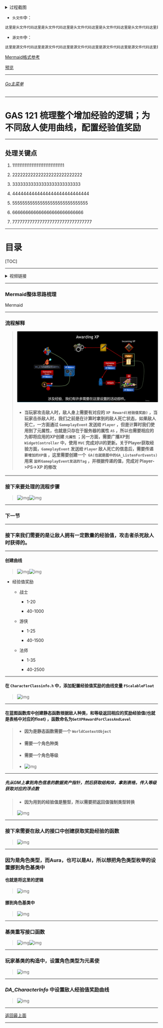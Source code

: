 <details>
<summary>过程截图</summary>

>

------

</details>




+ `头文件`中：
```cpp
这里是头文件代码这里是头文件代码这里是头文件代码这里是头文件代码这里是头文件代码这里是头文件代码
```

+ `源文件`中：
```cpp
这里是源文件代码这里是源文件代码这里是源文件代码这里是源文件代码这里是源文件代码这里是源文件代码
```

[Mermaid格式参考](https://github.com/liyunlong618/LiYunLongKnowledgeLibrary/blob/main/Mermaid%E6%A0%BC%E5%BC%8F%E5%8F%82%E8%80%83.md)

[预览](https://github.com/liyunlong618/LiYunLongKnowledgeLibrary/tree/main/UECPP/Models/GAS/GAS_2_Aura)



___________________________________________________________________________________________
###### [Go主菜单](../MainMenu.md)
___________________________________________________________________________________________

# GAS 121 梳理整个增加经验的逻辑；为不同敌人使用曲线，配置经验值奖励

___________________________________________________________________________________________

## 处理关键点

1. 111111111111111111111111111111

2. 222222222222222222222222222

3. 33333333333333333333333333

4. 4444444444444444444444444444

5. 555555555555555555555555555555

6. 666666666666666666666666666

7. 77777777777777777777777777777777

___________________________________________________________________________________________

# 目录


[TOC]


___________________________________________________________________________________________

<details>
<summary>视频链接</summary>

[5. Awarding XP Game Plan_哔哩哔哩_bilibili](https://www.bilibili.com/video/BV1TH4y1L7NP/?p=51&spm_id_from=pageDriver&vd_source=9e1e64122d802b4f7ab37bd325a89e6c)

[6. XP Reward for Enemies_哔哩哔哩_bilibili](https://www.bilibili.com/video/BV1TH4y1L7NP/?p=52&spm_id_from=pageDriver&vd_source=9e1e64122d802b4f7ab37bd325a89e6c)

------

</details>

___________________________________________________________________________________________

### Mermaid整体思路梳理

Mermaid

___________________________________________________________________________________________

### 流程解释
>![这里是图片](./GAS_121/1.png)
>
>- #### **当玩家攻击敌人时，敌人身上需要有对应的 `XP Reward(经验值奖励)` ，当玩家击杀敌人时，我们之前是在计算时拿到的敌人死亡状态，如果敌人死亡，一方面通过 `GameplayEvent` 发送给 `Player` ，但是计算时我们使用到了元属性，也就是只存在于服务器的属性 `AS` ，所以也需要相应的为即将应用的XP创建 `元属性` ；另一方面，需要广播XP到 `WidgetController` 中，使用 `MVC` 完成对UI的更新。关于Player获取经验方面，`GameplayEvent` 发送给 `Player` 敌人死亡的信息后，需要传递 `要增加的XP值` ，这里需要创建一个` GA(也就是图中的GA_ListenForEvents)` 用来 `监听GameplayEvent发送的Tag` ，并根据传递的值，完成对 Player->PS->XP 的修改**

------

### 接下来要处理的流程步骤

>![img](https://api2.mubu.com/v3/document_image/25165450_74b5e319-67d4-4bfc-faba-ff7eacf195e2.png)![img](https://api2.mubu.com/v3/document_image/25165450_6d0ae9ce-4539-4c2a-a1dc-025bfb813852.png)

------

### 下一节

------

### 接下来我们需要的是让敌人拥有一定数量的经验值，攻击者杀死敌人时获得的。

------

#### 创建曲线
>![img](https://api2.mubu.com/v3/document_image/25165450_eecd8530-d78c-4097-a34f-a8cd85d68fd8.png)![img](https://api2.mubu.com/v3/document_image/25165450_970d2848-a775-42dc-a6a9-64a0bdf6f58d.png)

- 经验值奖励

  - 战士

    - 1-20

    - 40-1000

  - 游侠

    - 1-25

    - 40-1500

  - 法师

    - 1-35

    - 40-2500

------

#### 在 `CharacterClassinfo.h` 中，添加配置经验值奖励的曲线变量 `FScalableFloat`
>![img](https://api2.mubu.com/v3/document_image/25165450_f368f528-8888-4c2f-e580-d392c15740c7.png)

------

#### 在蓝图函数库中创建静态函数根据敌人种类，和等级返回相应的奖励经验值(也就是表格中对应的float) ，函数命名为`GetXPRewardForClassAndLevel`

>   - #### **因为是静态函数需要一个 `WorldContextObject`**
>
>   - #### **需要一个角色种类**
>
>   - #### **需要一个角色等级**
>
>   - ![img](https://api2.mubu.com/v3/document_image/25165450_1e38522f-12ed-440f-ff4a-53cc8e03c52f.png)

------

##### 先从GM上拿到角色信息的数据资产指针，然后获取结构体，拿到表格，传入等级获取对应的浮点数

>   - #### 因为用到的经验值是整型，所以需要把**返回值强制类型转换**
>
>
> ![img](https://api2.mubu.com/v3/document_image/25165450_2467aadd-3ebd-42fa-cb05-b7c32b194ec8.png)

------

### 接下来需要在敌人的接口中创建获取奖励经验的函数
>![img](https://api2.mubu.com/v3/document_image/25165450_c6bd2d53-11fa-4770-d272-18d404378e1f.png)

------

### 因为是角色类型，而Aura，也可以是AI，所以想把角色类型枚举的设置挪到角色基类中

#### 也就是将这里的逻辑
>![img](https://api2.mubu.com/v3/document_image/25165450_583775a1-4386-4e5c-bd1a-673d5b2bb27e.png)

#### 挪到角色基类中
>![img](https://api2.mubu.com/v3/document_image/25165450_e8677554-28f6-4ae2-f994-2a887984db88.png)

------

### 基类重写接口函数
>![img](https://api2.mubu.com/v3/document_image/25165450_8302c959-9e2b-4ea1-b2a5-ae695eaac6f4.png)![img](https://api2.mubu.com/v3/document_image/25165450_1c7629bf-cfc3-48e4-974f-48c0eb340d33.png)

------

### 玩家基类的构造中，设置角色类型为元素使
>![img](https://api2.mubu.com/v3/document_image/25165450_d7141d9e-3353-472a-8711-352ebc94dcac.png)

------

### ***DA_CharacterInfo*** 中设置敌人经验值奖励曲线
>![img](https://api2.mubu.com/v3/document_image/25165450_bf6ba355-f0ba-4da8-a4de-e35c8a894971.png)


___________________________________________________________________________________________

[返回最上面](#Go主菜单)

___________________________________________________________________________________________